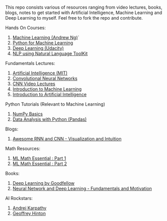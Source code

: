 This repo consists various of resources ranging from video lectures, books, blogs, notes to get started with Artificial Intelligence, Machine Learning and Deep Learning to myself. Feel free to fork the repo and contribute.

Hands On Courses:
1. [Machine Learning (Andrew Ng)](https://www.coursera.org/learn/machine-learning)`
2. [Python for Machine Learning](https://pythonprogramming.net/machine-learning-tutorial-python-introduction/)
3. [Deep Learning (Udacity)](https://www.udacity.com/course/deep-learning--ud730)
4. [NLP using Natural Language ToolKit](https://pythonprogramming.net/tokenizing-words-sentences-nltk-tutorial/)

Fundamentals Lectures:
1. [Artificial Intelligence (MIT)](https://ocw.mit.edu/courses/electrical-engineering-and-computer-science/6-034-artificial-intelligence-fall-2010/lecture-videos/)
2. [Convolutional Neural Networks](http://cs231n.github.io/)
3. [CNN Video Lectures](https://www.youtube.com/playlist?list=PL3FW7Lu3i5JvHM8ljYj-zLfQRF3EO8sYv)
4. [Introduction to Machine Learning](https://www.udacity.com/course/intro-to-machine-learning--ud120)
5. [Introduction to Artificial Intelligence](https://www.udacity.com/course/intro-to-artificial-intelligence--cs271)

Python Tutorials (Relevant to Machine Learning)
1. [NumPy Basics](http://cs231n.github.io/python-numpy-tutorial/)
2. [Data Analysis with Python (Pandas)](https://pythonprogramming.net/data-analysis-python-pandas-tutorial-introduction/)

Blogs:
1. [Awesome RNN and CNN - Visualization and Intuition](http://colah.github.io/)

Math Resources:
1. [ML Math Essential : Part 1](chrome-extension://oemmndcbldboiebfnladdacbdfmadadm/http://courses.washington.edu/css490/2012.Winter/lecture_slides/02_math_essentials.pdf)
2. [ML Math Essential : Part 2](chrome-extension://oemmndcbldboiebfnladdacbdfmadadm/http://courses.washington.edu/css490/2012.Winter/lecture_slides/06a_math_essentials_2.pdf)

Books:
1. [Deep Learning by Goodfellow](http://www.deeplearningbook.org/)
2. [Neural Network and Deep Learning - Fundamentals and Motivation](http://neuralnetworksanddeeplearning.com/)

AI Rockstars:
1. [Andrej Karpathy](http://cs.stanford.edu/people/karpathy/)
2. [ Geoffrey Hinton](http://www.cs.toronto.edu/~hinton/)
